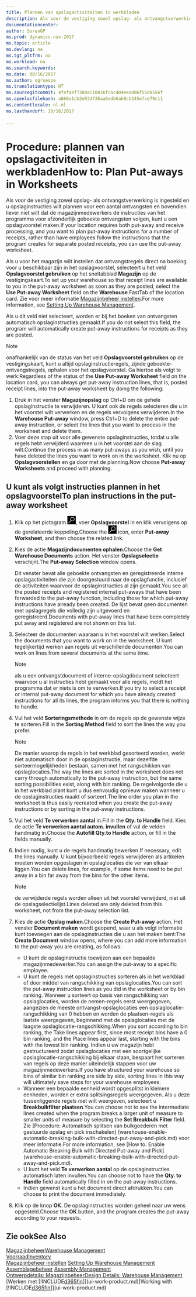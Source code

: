 ```yaml
---
title: Plannen van opslagactiviteiten in werkbladen
description: Als voor de vestiging zowel opslag- als ontvangstverwerking is ingesteld en u opslaginstructies wilt plannen voor een aantal ontvangsten en bovendien liever niet wilt dat de magazijnmedewerkers de instructies van het programma voor afzonderlijk geboekte ontvangsten volgen, kunt u een opslagvoorstel maken.
documentationcenter: 
author: SorenGP
ms.prod: dynamics-nav-2017
ms.topic: article
ms.devlang: na
ms.tgt_pltfrm: na
ms.workload: na
ms.search.keywords: 
ms.date: 08/16/2017
ms.author: sgroespe
ms.translationtype: HT
ms.sourcegitcommit: 4fefaef7380ac10836fcac404eea006f55d8556f
ms.openlocfilehash: a868a1cb2e03d736aa6edb6ab9cb145efce79c11
ms.contentlocale: nl-nl
ms.lasthandoff: 10/16/2017

---
```

# <a name="how-to-plan-put-aways-in-worksheets"></a><span data-ttu-id="7e25d-103">Procedure: plannen van opslagactiviteiten in werkbladen</span><span class="sxs-lookup"><span data-stu-id="7e25d-103">How to: Plan Put-aways in Worksheets</span></span>
<span data-ttu-id="7e25d-104">Als voor de vestiging zowel opslag- als ontvangstverwerking is ingesteld en u opslaginstructies wilt plannen voor een aantal ontvangsten en bovendien liever niet wilt dat de magazijnmedewerkers de instructies van het programma voor afzonderlijk geboekte ontvangsten volgen, kunt u een opslagvoorstel maken.</span><span class="sxs-lookup"><span data-stu-id="7e25d-104">If your location requires both put-away and receive processing, and you want to plan put-away instructions for a number of receipts, rather than have employees follow the instructions that the program creates for separate posted receipts, you can use the put-away worksheet.</span></span>  

<span data-ttu-id="7e25d-105">Als u voor het magazijn wilt instellen dat ontvangstregels direct na boeking voor u beschikbaar zijn in het opslagvoorstel, selecteert u het veld **Opslagvoorstel gebruiken** op het sneltabblad **Magazijn** op de vestigingskaart.</span><span class="sxs-lookup"><span data-stu-id="7e25d-105">To set up your warehouse so that receipt lines are available to you in the put-away worksheet as soon as they are posted, select the **Use Put-away Worksheet** field on the **Warehouse** FastTab of the location card.</span></span> <span data-ttu-id="7e25d-106">Zie voor meer informatie [Magazijnbeheer instellen](warehouse-setup-warehouse.md).</span><span class="sxs-lookup"><span data-stu-id="7e25d-106">For more information, see [Setting Up Warehouse Management](warehouse-setup-warehouse.md).</span></span>  

<span data-ttu-id="7e25d-107">Als u dit veld niet selecteert, worden er bij het boeken van ontvangsten automatisch opslaginstructies gemaakt.</span><span class="sxs-lookup"><span data-stu-id="7e25d-107">If you do not select this field, the program will automatically create put-away instructions for receipts as they are posted.</span></span>  

> [!NOTE]  
>  <span data-ttu-id="7e25d-108">onafhankelijk van de status van het veld **Opslagvoorstel gebruiken** op de vestigingskaart, kunt u altijd opslaginstructieregels, zijnde geboekte-ontvangstregels, ophalen voor het opslagvoorstel. Ga hiertoe als volgt te werk:</span><span class="sxs-lookup"><span data-stu-id="7e25d-108">Regardless of the status of the **Use Put-away Worksheet** field on the location card, you can always get put-away instruction lines, that is, posted receipt lines, into the put-away worksheet by doing the following:</span></span>  
>   
>  1.  <span data-ttu-id="7e25d-109">Druk in het venster **Magazijnopslag** op Ctrl+D om de gehele opslaginstructie te verwijderen. U kunt ook de regels selecteren die u in het voorstel wilt verwerken en de regels vervolgens verwijderen.</span><span class="sxs-lookup"><span data-stu-id="7e25d-109">In the **Warehouse Put-away** window, press Ctrl+D to delete the entire put-away instruction, or select the lines that you want to process in the worksheet and delete them.</span></span>  
> 2.  <span data-ttu-id="7e25d-110">Voer deze stap uit voor alle gewenste opslaginstructies, totdat u alle regels hebt verwijderd waarmee u in het voorstel aan de slag wilt.</span><span class="sxs-lookup"><span data-stu-id="7e25d-110">Continue the process in as many put-aways as you wish, until you have deleted the lines you want to work on in the worksheet.</span></span> <span data-ttu-id="7e25d-111">Klik nu op **Opslagvoorstellen** en ga door met de planning.</span><span class="sxs-lookup"><span data-stu-id="7e25d-111">Now choose **Put-away Worksheets** and proceed with planning.</span></span>  

## <a name="to-plan-instructions-in-the-put-away-worksheet"></a><span data-ttu-id="7e25d-112">U kunt als volgt instructies plannen in het opslagvoorstel</span><span class="sxs-lookup"><span data-stu-id="7e25d-112">To plan instructions in the put-away worksheet</span></span>  
1.  <span data-ttu-id="7e25d-113">Klik op het pictogram ![Zoeken naar pagina of rapport](media/ui-search/search_small.png "pictogram Zoeken naar pagina of rapport"), voer **Opslagvoorstel** in en klik vervolgens op de gerelateerde koppeling.</span><span class="sxs-lookup"><span data-stu-id="7e25d-113">Choose the ![Search for Page or Report](media/ui-search/search_small.png "Search for Page or Report icon") icon, enter **Put-away Worksheet**, and then choose the related link.</span></span>  
2.  <span data-ttu-id="7e25d-114">Kies de actie **Magazijndocumenten ophalen**.</span><span class="sxs-lookup"><span data-stu-id="7e25d-114">Choose the **Get Warehouse Documents** action.</span></span> <span data-ttu-id="7e25d-115">Het venster **Opslagselectie** verschijnt.</span><span class="sxs-lookup"><span data-stu-id="7e25d-115">The **Put-away Selection** window opens.</span></span>  

    <span data-ttu-id="7e25d-116">Dit venster bevat alle geboekte ontvangsten en geregistreerde interne opslagactiviteiten die zijn doorgestuurd naar de opslagfunctie, inclusief de activiteiten waarvoor de opslaginstructies al zijn gemaakt.</span><span class="sxs-lookup"><span data-stu-id="7e25d-116">You see all the posted receipts and registered internal put-aways that have been forwarded to the put-away function, including those for which put-away instructions have already been created.</span></span> <span data-ttu-id="7e25d-117">De lijst bevat geen documenten met opslagregels die volledig zijn uitgevoerd en geregistreerd.</span><span class="sxs-lookup"><span data-stu-id="7e25d-117">Documents with put-away lines that have been completely put away and registered are not shown on this list.</span></span>  

3. <span data-ttu-id="7e25d-118">Selecteer de documenten waaraan u in het voorstel wilt werken.</span><span class="sxs-lookup"><span data-stu-id="7e25d-118">Select the documents that you want to work on in the worksheet.</span></span> <span data-ttu-id="7e25d-119">U kunt tegelijkertijd werken aan regels uit verschillende documenten.</span><span class="sxs-lookup"><span data-stu-id="7e25d-119">You can work on lines from several documents at the same time.</span></span>  

    > [!NOTE]  
    >  <span data-ttu-id="7e25d-120">als u een ontvangstdocument of interne-opslagdocument selecteert waarvoor u al instructies hebt gemaakt voor alle regels, meldt het programma dat er niets is om te verwerken.</span><span class="sxs-lookup"><span data-stu-id="7e25d-120">If you try to select a receipt or internal put-away document for which you have already created instructions for all its lines, the program informs you that there is nothing to handle.</span></span>  

4. <span data-ttu-id="7e25d-121">Vul het veld **Sorteringsmethode** in om de regels op de gewenste wijze te sorteren.</span><span class="sxs-lookup"><span data-stu-id="7e25d-121">Fill in the **Sorting Method** field to sort the lines the way you prefer.</span></span>  

    > [!NOTE]  
    >  <span data-ttu-id="7e25d-122">De manier waarop de regels in het werkblad gesorteerd worden, werkt niet automatisch door in de opslaginstructie, maar dezelfde sorteermogelijkheden bestaan, samen met het rangschikken van opslaglocaties.</span><span class="sxs-lookup"><span data-stu-id="7e25d-122">The way the lines are sorted in the worksheet does not carry through automatically to the put-away instruction, but the same sorting possibilities exist, along with bin ranking.</span></span> <span data-ttu-id="7e25d-123">De regelvolgorde die u in het werkblad plant kunt u dus eenvoudig opnieuw maken wanneer u de opslaginstructies maakt of sorteert.</span><span class="sxs-lookup"><span data-stu-id="7e25d-123">The line order you plan in the worksheet is thus easily recreated when you create the put-away instructions or by sorting in the put-away instructions.</span></span>  

5.  <span data-ttu-id="7e25d-124">Vul het veld **Te verwerken aantal** in.</span><span class="sxs-lookup"><span data-stu-id="7e25d-124">Fill in the **Qty. to Handle** field.</span></span> <span data-ttu-id="7e25d-125">Kies de actie **Te verwerken aantal autom. invullen** of vul de velden handmatig in.</span><span class="sxs-lookup"><span data-stu-id="7e25d-125">Choose the **Autofill Qty.to Handle** action, or fill in the fields manually.</span></span>  
6.  <span data-ttu-id="7e25d-126">Indien nodig, kunt u de regels handmatig bewerken.</span><span class="sxs-lookup"><span data-stu-id="7e25d-126">If necessary, edit the lines manually.</span></span> <span data-ttu-id="7e25d-127">U kunt bijvoorbeeld regels verwijderen als artikelen moeten worden opgeslagen in opslaglocaties die ver van elkaar liggen.</span><span class="sxs-lookup"><span data-stu-id="7e25d-127">You can delete lines, for example, if some items need to be put away in a bin far away from the bins for the other items.</span></span>  

    > [!NOTE]  
    >  <span data-ttu-id="7e25d-128">de verwijderde regels worden alleen uit het voorstel verwijderd, niet uit de opslagselectielijst.</span><span class="sxs-lookup"><span data-stu-id="7e25d-128">Lines deleted are only deleted from this worksheet, not from the put-away selection list.</span></span>  

7.  <span data-ttu-id="7e25d-129">Kies de actie **Opslag maken**.</span><span class="sxs-lookup"><span data-stu-id="7e25d-129">Choose the **Create Put-away** action.</span></span> <span data-ttu-id="7e25d-130">Het venster **Document maken** wordt geopend, waar u als volgt informatie kunt toevoegen aan de opslaginstructies die u aan het maken bent:</span><span class="sxs-lookup"><span data-stu-id="7e25d-130">The **Create Document** window opens, where you can add more information to the put-away you are creating, as follows:</span></span>  

    -   <span data-ttu-id="7e25d-131">U kunt de opslaginstructie toewijzen aan een bepaalde magazijnmedewerker.</span><span class="sxs-lookup"><span data-stu-id="7e25d-131">You can assign the put-away to a specific employee.</span></span>  
    -   <span data-ttu-id="7e25d-132">U kunt de regels met opslaginstructies sorteren als in het werkblad of door middel van rangschikking van opslaglocaties.</span><span class="sxs-lookup"><span data-stu-id="7e25d-132">You can sort the put-away instruction lines as you did in the worksheet or by bin ranking.</span></span> <span data-ttu-id="7e25d-133">Wanneer u sorteert op basis van rangschikking van opslaglocaties, worden de nemen-regels eerst weergegeven, aangezien de meeste ontvangst-opslaglocaties een opslaglocatie-rangschikking van 0 hebben en worden de plaatsen-regels als laatste weergegeven, beginnend met de opslaglocaties met de laagste opslaglocatie-rangschikking.</span><span class="sxs-lookup"><span data-stu-id="7e25d-133">When you sort according to bin ranking, the Take lines appear first, since most receipt bins have a 0 bin ranking, and the Place lines appear last, starting with the bins with the lowest bin ranking.</span></span> <span data-ttu-id="7e25d-134">Indien u uw magazijn hebt gestructureerd zodat opslaglocaties met een soortgelijke opslaglocatie-rangschikking bij elkaar staan, bespaart het sorteren van regels op deze manier uiteindelijk stappen voor uw magazijnmedewerkers.</span><span class="sxs-lookup"><span data-stu-id="7e25d-134">If you have structured your warehouse so bins of similar bin ranking are side by side, sorting lines in this way will ultimately save steps for your warehouse employees.</span></span>  
    -   <span data-ttu-id="7e25d-135">Wanneer een bepaalde eenheid wordt opgesplitst in kleinere eenheden, worden er extra splitsingsregels weergegeven. Als u deze tussenliggende regels niet wilt weergeven, selecteert u **Breakbulkfilter plaatsen**.</span><span class="sxs-lookup"><span data-stu-id="7e25d-135">You can choose not to see the intermediate lines created when the program breaks a larger unit of measure to smaller units of measure by selecting the **Set Breakbulk Filter** field.</span></span> <span data-ttu-id="7e25d-136">Zie [Procedure: Automatisch splitsen van bulkgoederen met gestuurde opslag en pick inschakelen] (warehouse-enable-automatic-breaking-bulk-with-directed-put-away-and-pick.md) voor meer informatie.</span><span class="sxs-lookup"><span data-stu-id="7e25d-136">For more information, see [How to: Enable Automatic Breaking Bulk with Directed Put-away and Pick] (warehouse-enable-automatic-breaking-bulk-with-directed-put-away-and-pick.md).</span></span>  
    -   <span data-ttu-id="7e25d-137">U kunt het veld **Te verwerken aantal** op de opslaginstructies automatisch laten invullen.</span><span class="sxs-lookup"><span data-stu-id="7e25d-137">You can choose not to have the **Qty. to Handle** field automatically filled in on the put-away instructions.</span></span>  
    -   <span data-ttu-id="7e25d-138">Indien gewenst kunt u het document direct afdrukken.</span><span class="sxs-lookup"><span data-stu-id="7e25d-138">You can choose to print the document immediately.</span></span>  

8.  <span data-ttu-id="7e25d-139">Klik op de knop **OK**. De opslaginstructies worden geheel naar uw wens opgesteld.</span><span class="sxs-lookup"><span data-stu-id="7e25d-139">Choose the **OK** button, and the program creates the put-away according to your requests.</span></span>  

## <a name="see-also"></a><span data-ttu-id="7e25d-140">Zie ook</span><span class="sxs-lookup"><span data-stu-id="7e25d-140">See Also</span></span>  
[<span data-ttu-id="7e25d-141">Magazijnbeheer</span><span class="sxs-lookup"><span data-stu-id="7e25d-141">Warehouse Management</span></span>](warehouse-manage-warehouse.md)  
[<span data-ttu-id="7e25d-142">Voorraad</span><span class="sxs-lookup"><span data-stu-id="7e25d-142">Inventory</span></span>](inventory-manage-inventory.md)  
<span data-ttu-id="7e25d-143">[Magazijnbeheer instellen](warehouse-setup-warehouse.md)   </span><span class="sxs-lookup"><span data-stu-id="7e25d-143">[Setting Up Warehouse Management](warehouse-setup-warehouse.md)   </span></span>  
<span data-ttu-id="7e25d-144">[Assemblagebeheer](assembly-assemble-items.md)  </span><span class="sxs-lookup"><span data-stu-id="7e25d-144">[Assembly Management](assembly-assemble-items.md)  </span></span>  
[<span data-ttu-id="7e25d-145">Ontwerpdetails: Magazijnbeheer</span><span class="sxs-lookup"><span data-stu-id="7e25d-145">Design Details: Warehouse Management</span></span>](design-details-warehouse-management.md)  
<span data-ttu-id="7e25d-146">[Werken met [!INCLUDE[d365fin](includes/d365fin_md.md)]](ui-work-product.md)</span><span class="sxs-lookup"><span data-stu-id="7e25d-146">[Working with [!INCLUDE[d365fin](includes/d365fin_md.md)]](ui-work-product.md)</span></span>

